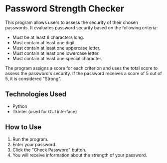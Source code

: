 # Password Strength Checker

This program allows users to assess the security of their chosen passwords. It evaluates password security based on the following criteria:

- Must be at least 8 characters long.
- Must contain at least one digit.
- Must contain at least one uppercase letter.
- Must contain at least one lowercase letter.
- Must contain at least one special character.

The program assigns a score for each criterion and uses the total score to assess the password's security. If the password receives a score of 5 out of 5, it is considered "Strong".

## Technologies Used

- Python
- Tkinter (used for GUI interface)

## How to Use

1. Run the program.
2. Enter your password.
3. Click the "Check Password" button.
4. You will receive information about the strength of your password.
